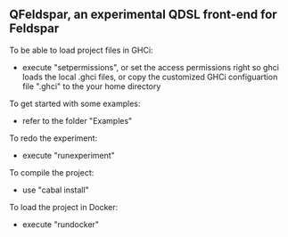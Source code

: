 QFeldspar, an experimental QDSL front-end for Feldspar
------------------------------------------------------

To be able to load project files in GHCi:

* execute "setpermissions", or
  set the access permissions right so ghci loads the local .ghci files, or
  copy the customized GHCi configuartion file ".ghci" to the your home directory

To get started with some examples:

* refer to the folder "Examples"

To redo the experiment:

*  execute "runexperiment"

To compile the project:

* use "cabal install"

To load the project in Docker:

* execute "rundocker"